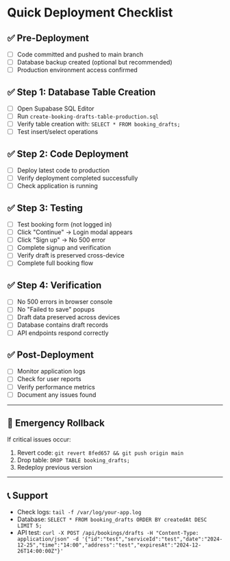 # Quick Deployment Checklist

## ✅ Pre-Deployment
- [ ] Code committed and pushed to main branch
- [ ] Database backup created (optional but recommended)
- [ ] Production environment access confirmed

## ✅ Step 1: Database Table Creation
- [ ] Open Supabase SQL Editor
- [ ] Run `create-booking-drafts-table-production.sql`
- [ ] Verify table creation with: `SELECT * FROM booking_drafts;`
- [ ] Test insert/select operations

## ✅ Step 2: Code Deployment
- [ ] Deploy latest code to production
- [ ] Verify deployment completed successfully
- [ ] Check application is running

## ✅ Step 3: Testing
- [ ] Test booking form (not logged in)
- [ ] Click "Continue" → Login modal appears
- [ ] Click "Sign up" → No 500 error
- [ ] Complete signup and verification
- [ ] Verify draft is preserved cross-device
- [ ] Complete full booking flow

## ✅ Step 4: Verification
- [ ] No 500 errors in browser console
- [ ] No "Failed to save" popups
- [ ] Draft data preserved across devices
- [ ] Database contains draft records
- [ ] API endpoints respond correctly

## ✅ Post-Deployment
- [ ] Monitor application logs
- [ ] Check for user reports
- [ ] Verify performance metrics
- [ ] Document any issues found

---

## 🚨 Emergency Rollback
If critical issues occur:
1. Revert code: `git revert 8fed657 && git push origin main`
2. Drop table: `DROP TABLE booking_drafts;`
3. Redeploy previous version

---

## 📞 Support
- Check logs: `tail -f /var/log/your-app.log`
- Database: `SELECT * FROM booking_drafts ORDER BY createdAt DESC LIMIT 5;`
- API test: `curl -X POST /api/bookings/drafts -H "Content-Type: application/json" -d '{"id":"test","serviceId":"test","date":"2024-12-25","time":"14:00","address":"test","expiresAt":"2024-12-26T14:00:00Z"}'`
